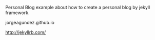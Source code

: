 Personal Blog example about how to create a personal blog by jekyll framework.

jorgeagundez.github.io

http://jekyllrb.com/


